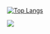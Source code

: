 [![Top Langs](https://github-readme-stats.vercel.app/api/top-langs/?username=gntigura&layout=donut)](https://github.com/gntigura/github-readme-stats)

![](https://komarev.com/ghpvc/?username=gntigura&color=green)
